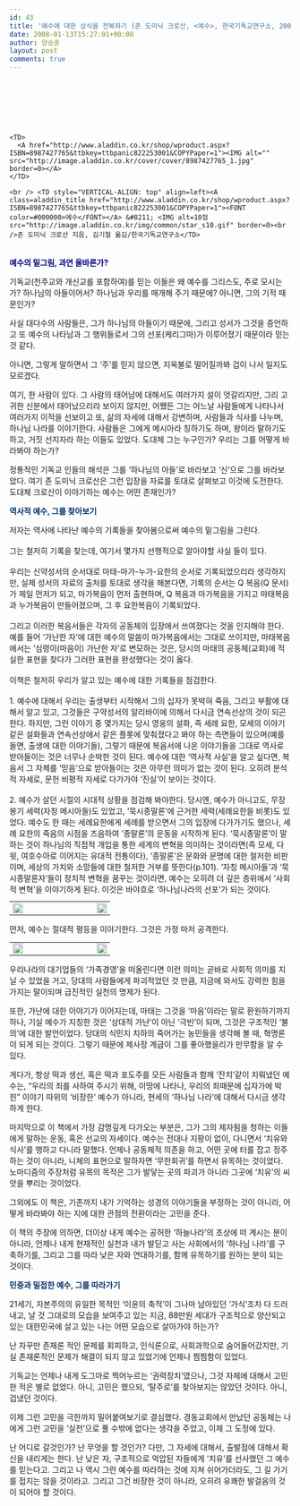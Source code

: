 ```yaml
---
id: 43
title: '예수에 대한 상식을 전복하기 (존 도미닉 크로산, <예수>, 한국기독교연구소, 2007)'
date: 2008-01-13T15:27:01+00:00
author: 양승훈
layout: post
comments: true
---
```

&nbsp;

<DIV class=ttbReview>
  


<TABLE>
  <br /> <br /> 

  <TR>
    <br /> 
    
    <TD>
      <A href="http://www.aladdin.co.kr/shop/wproduct.aspx?ISBN=8987427765&ttbkey=ttbpanic822253001&COPYPaper=1"><IMG alt="" src="http://image.aladdin.co.kr/cover/cover/8987427765_1.jpg" border=0></A>
    </TD>
    
    <br /> <TD style="VERTICAL-ALIGN: top" align=left><A class=aladdin_title href="http://www.aladdin.co.kr/shop/wproduct.aspx?ISBN=8987427765&ttbkey=ttbpanic822253001&COPYPaper=1"><FONT color=#000000>예수</FONT></A> &#8211; <IMG alt=10점 src="http://image.aladdin.co.kr/img/common/star_s10.gif" border=0><br />존 도미닉 크로산 지음, 김기철 옮김/한국기독교연구소</TD>
  </TR>
</TABLE></DIV>





**<FONT color=#000080>예수의 밑그림, 과연 올바른가?</FONT>**





기독교(천주교와 개신교를 포함하여)를 믿는 이들은 왜 예수를 그리스도, 주로 모시는가? 하나님의 아들이어서? 하나님과 우리를 매개해 주기 때문에? 아니면, 그의 기적 때문인가?





사실 대다수의 사람들은, 그가 하나님의 아들이기 때문에, 그리고 성서가 그것을 증언하고 또 예수의 나타남과 그 행위들로서 그의 선포(케리그마)가 이루어졌기 때문이라 믿는 것 같다.





아니면, 그렇게 말하면서 그 &#8216;주&#8217;를 믿지 않으면, 지옥불로 떨어질까봐 겁이 나서 일지도 모르겠다.





여기, 한 사람이 있다. 그 사람의 태어남에 대해서도 여러가지 설이 엇갈리지만, 그리 고귀한 신분에서 태어났으리라 보이지 않지만, 어쨌든 그는 어느날 사람들에게 나타나서 여러가지 이적을 선보이고 또, 삶의 자세에 대해서 강변하며, 사람들과 식사를 나누며, 하나님 나라를 이야기한다. 사람들은 그에게 메시아라 칭하기도 하며, 왕이라 말하기도 하고, 거짓 선지자라 하는 이들도 있었다. 도대체 그는 누구인가? 우리는 그를 어떻게 바라봐야 하는가?





정통적인 기독교 인들의 해석은 그를 &#8216;하나님의 아들&#8217;로 바라보고 &#8216;신&#8217;으로 그를 바라보았다. 여기 존 도미닉 크로산은 그런 입장을 자료를 토대로 살펴보고 이것에 도전한다. 도대체 크로산이 이야기하는 예수는 어떤 존재인가?





**<FONT color=#003366>역사적 예수, 그를 찾아보기</FONT>**



<DIV class=dotbox>저자는 역사에 나타난 예수의 기록들을 찾아봄으로써 예수의 밑그림을 그린다.</DIV>

<DIV class=dotbox>&nbsp;</DIV>

<DIV class=dotbox>그는 철저히 기록을 찾는데, 여기서 몇가지 선행적으로 알아야할 사실 들이 있다.</DIV>

<DIV class=dotbox>&nbsp;</DIV>

<DIV class=dotbox>우리는 신약성서의 순서대로 마태-마가-누가-요한의 순서로 기록되었으리라 생각하지만, 실제 성서의 자료의 출처를 토대로 생각을 해본다면, 기록의 순서는 Q 복음(Q 문서)가 제일 먼저가 되고, 마가복음이 먼저 출현하며, Q 복음과 마가복음을 가지고 마태복음과 누가복음이 만들어졌으며, 그 후 요한복음이 기록되었다.</DIV>

<DIV class=dotbox>&nbsp;</DIV>

<DIV class=dotbox>그리고 이러한 복음서들은 각자의 공동체의 입장에서 쓰여졌다는 것을 인지해야 한다. 예를 들어 &#8216;가난한 자&#8217;에 대한 예수의 말씀이 마가복음에서는 그대로 쓰이지만, 마태복음에서는 &#8216;심령이(마음이) 가난한 자&#8217;로 변모하는 것은, 당시의 마태의 공동체(교회)에 적실한 표현을 찾다가 그러한 표현을 완성했다는 것이 옳다.</DIV>

<DIV class=dotbox>&nbsp;</DIV>

<DIV class=dotbox>이책은 철저히 우리가 알고 있는 예수에 대한 기록들을 점검한다.</DIV>

<DIV class=dotbox>&nbsp;</DIV>

<DIV class=dotbox>1. 예수에 대해서 우리는 출생부터 시작해서 그의 십자가 못박혀 죽음, 그리고 부활에 대해서 알고 있고, 그것들은 구약성서의 알리바이에 의해서 다시금 연속선상의 것이 되곤 한다. 하지만, 그런 이야기 중 몇가지는 당시 영웅의 설화, 즉 세례 요한, 모세의 이야기 같은 설화들과 연속선상에서 같은 플롯에 맞춰졌다고 봐야 하는 측면들이 있으며(예를 들면, 출생에 대한 이야기들), 그렇기 때문에 복음서에 나온 이야기들을 그대로 역사로 받아들이는 것은 너무나 순박한 것이 된다. 예수에 대한 &#8216;역사적 사실&#8217;을 알고 싶다면, 복음서 그 자체를 &#8216;믿음&#8217;으로 받아들이는 것은 아무런 의미가 없는 것이 된다. 오히려 분석적 자세로, 문헌 비평적 자세로 다가가야 &#8216;진실&#8217;이 보이는 것이다.</DIV>

<DIV class=dotbox>&nbsp;</DIV>

<DIV class=dotbox>2. 예수가 살던 시절의 시대적 상황을 점검해 봐야한다. 당시엔, 예수가 아니고도, 무장봉기 세력(자칭 메시아들)도 있었고, &#8216;묵시종말론&#8217;에 근거한 세력(세례요한을 비롯)도 있었다. 예수도 한 때는 세례요한에게 세례를 받으면서 그의 입장에 다가가기도 했으나, 세례 요한의 죽음의 시점을 즈음하여 &#8216;종말론&#8217;의 운동을 시작하게 된다. &#8216;묵시종말론&#8217;이 말하는 것이 하나님의 직접적 개입을 통한 세계의 변혁을 의미하는 것이라면(즉 모세, 다윗, 여호수아로 이어지는 유대적 전통이다), &#8216;종말론&#8217;은 문화와 문명에 대한 철저한 비판이며, 세상의 가치와 소망들에 대한 철저한 거부를 뜻한다(p.101). &#8216;자칭 메시아들&#8217;과 &#8216;묵시종말론자&#8217;들이 정치적 변혁을 꿈꾸는 것이라면, 예수는 오히려 더 깊은 층위에서 &#8216;사회적 변혁&#8217;을 이야기하게 된다. 이것은 바야흐로 &#8216;하나님나라의 선포&#8217;가 되는 것이다.</DIV>

<DIV class=dotbox>

<DIV class=dotbox>

<TABLE style="TABLE-LAYOUT: fixed; FONT-SIZE: 9pt; COLOR: #555555; WORD-BREAK: break-all; BORDER-COLLAPSE: collapse" cellSpacing=0 cellPadding=0 width="100%" border=0>
  

  




<TD width=18 height=18><IMG height=18 alt="" src="http://blog.aladdin.co.kr/fckeditor/editor/Images/quote_start.gif" width=18></TD>





<TD width=18>&nbsp;</TD>





<TD width=18>&nbsp;</TD>





<TD width=18>&nbsp;</TD>





<TD width=18>&nbsp;</TD>





<TD width=18 height=18><IMG height=18 alt="" src="http://blog.aladdin.co.kr/fckeditor/editor/Images/quote_end.gif" width=18></TD></TABLE></DIV></DIV>



먼저, 예수는 절대적 평등을 이야기한다. 그것은 가정 마저 공격한다.



<DIV class=dotbox>

<TABLE style="TABLE-LAYOUT: fixed; FONT-SIZE: 9pt; COLOR: #555555; WORD-BREAK: break-all; BORDER-COLLAPSE: collapse" cellSpacing=0 cellPadding=0 width="100%" border=0>
  

  




<TD width=18 height=18><IMG height=18 alt="" src="http://blog.aladdin.co.kr/fckeditor/editor/Images/quote_start.gif" width=18></TD>





<TD width=18>&nbsp;</TD>





<TD width=18>&nbsp;</TD>







<TD width=18>&nbsp;</TD>





<TD width=18>&nbsp;</TD>





<TD width=18 height=18><IMG height=18 alt="" src="http://blog.aladdin.co.kr/fckeditor/editor/Images/quote_end.gif" width=18></TD></TABLE></DIV>



우리나라의 대기업들의 &#8216;가족경영&#8217;을 떠올린다면 이런 의미는 곧바로 사회적 의미를 지닐 수 있었을 거고, 당대의 사람들에게 파괴적었던 것 만큼, 지금에 와서도 강력한 힘을 가지는 말이되며 급진적인 실천의 명제가 된다.





또한, 가난에 대한 이야기가 이어지는데, 마태는 그것을 &#8216;마음&#8217;이라는 말로 환원하기까지 하나, 기실 예수가 지칭한 것은 &#8216;상대적 가난&#8217;이 아닌 &#8216;극빈&#8217;이 되며, 그것은 구조적인 &#8216;불의&#8217;에 대한 발언이었다. 당대의 식민지 치하의 죽어가는 농민들을 생각해 볼 때, 혁명론이 되게 되는 것이다. 그렇기 때문에 제사장 계급이 그를 좋아했을리가 만무함을 알 수 있다.





게다가, 항상 떡과 생선, 혹은 떡과 포도주를 모든 사람들과 함께 &#8216;잔치&#8217;같이 치뤄냈던 예수는, &#8220;우리의 죄를 사하여 주시기 위해, 이땅에 나타나, 우리의 죄때문에 십자가에 박힌&#8221; 이야기 따위의 &#8216;비장한&#8217; 예수가 아니라, 현세의 &#8216;하나님 나라&#8217;에 대해서 다시금 생각하게 한다.





마지막으로 이 책에서 가장 감명깊게 다가오는 부분은, 그가 그의 제자됨을 청하는 이들에게 말하는 운동, 혹은 선교의 자세이다. 예수는 전대나 지팡이 없이, 다니면서 &#8216;치유와 식사&#8217;를 행하고 다니라 말했다. 언제나 공동체적 의존을 하고, 어떤 곳에 터를 잡고 정주하는 것이 아니라, 니체의 표현으로 말하자면 &#8216;무한회귀&#8217;를 하면서 유목하는 것이었다. 노마디즘의 주장처럼 유목의 목적은 그가 발닿는 곳의 파괴가 아니라 그곳에 &#8216;치유&#8217;의 씨앗을 뿌리는 것이었다.





그외에도 이 책은, 기존까지 내가 기억하는 성경의 이야기들을 부정하는 것이 아니라, 어떻게 바라봐야 하는 지에 대한 관점의 전환이라는 고민을 준다.





이 책의 주장에 의하면, 더이상 내게 예수는 공허한 &#8216;하늘나라&#8217;의 초상에 떠 계시는 분이 아니라, 언제나 내게 현재적인 실천과 내가 발딛고 사는 사회에서의 &#8216;하나님 나라&#8217;를 구축하기를, 그리고 그를 따라 낮은 자와 연대하기를, 함께 유목하기를 원하는 분이 되는 것이다.





**<FONT color=#003366>민중과 밀접한 예수, 그를 따라가기</FONT>**





21세기, 자본주의의 유일한 목적인 &#8216;이윤의 축적&#8217;이 그나마 남아있던 &#8216;가식&#8217;조차 다 드러내고, 날 것 그대로의 모습을 보여주고 있는 지금, 88만원 세대가 구조적으로 양산되고 있는 대한민국에 살고 있는 나는 어떤 모습으로 살아가야 하는가?





난 자꾸만 존재론 적인 문제를 회피하고, 인식론으로, 사회과학으로 숨어들어갔지만, 기실 존재론적인 문제가 해결이 되지 않고 있었기에 언제나 찜찜함이 있었다.





기독교는 언제나 내게 도그마로 찍어누르는 &#8216;권력장치&#8217;였으나, 그것 자체에 대해서 고민한 적은 별로 없었다. 아니, 고민은 했으되, &#8216;탈주로&#8217;를 찾아보지는 않았던 것이다. 아니, 겁냈던 것이다.





이제 그런 고민을 극한까지 밀어붙여보기로 결심했다. 경동교회에서 만났던 공동체는 나에게 그런 고민을 &#8216;실천&#8217;으로 풀 수밖에 없다는 생각을 주었고, 이제 그 도정에 있다.





난 어디로 갈것인가? 난 무엇을 할 것인가? 다만, 그 자세에 대해서, 출발점에 대해서 확신을 내리게는 한다. 난 낮은 자, 구조적으로 억압된 자들에게 &#8216;치유&#8217;를 선사했던 그 예수를 믿는다고. 그리고 나 역시 그런 예수를 따라하는 것에 지쳐 쉬어가더라도, 그 길 가기를 접지는 않을 것이라고. 그리고 그건 비장한 것이 아니라, 오히려 유쾌한 발걸음의 것이 되어야 할 것이다.

